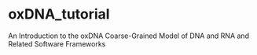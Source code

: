 # oxDNA_tutorial
An Introduction to the oxDNA Coarse-Grained Model of DNA and RNA and Related Software Frameworks
